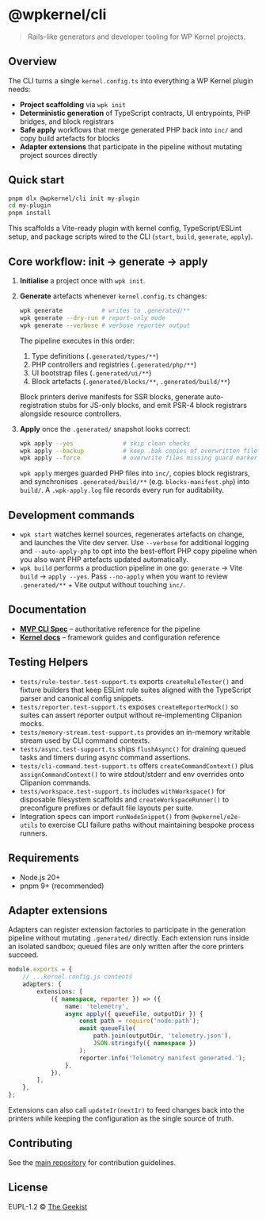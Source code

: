 # @wpkernel/cli

> Rails-like generators and developer tooling for WP Kernel projects.

## Overview

The CLI turns a single `kernel.config.ts` into everything a WP Kernel plugin needs:

- **Project scaffolding** via `wpk init`
- **Deterministic generation** of TypeScript contracts, UI entrypoints, PHP bridges, and block registrars
- **Safe apply** workflows that merge generated PHP back into `inc/` and copy build artefacts for blocks
- **Adapter extensions** that participate in the pipeline without mutating project sources directly

## Quick start

```bash
pnpm dlx @wpkernel/cli init my-plugin
cd my-plugin
pnpm install
```

This scaffolds a Vite-ready plugin with kernel config, TypeScript/ESLint setup, and package scripts wired to the CLI (`start`, `build`, `generate`, `apply`).

## Core workflow: init → generate → apply

1. **Initialise** a project once with `wpk init`.
2. **Generate** artefacts whenever `kernel.config.ts` changes:

    ```bash
    wpk generate           # writes to .generated/**
    wpk generate --dry-run # report-only mode
    wpk generate --verbose # verbose reporter output
    ```

    The pipeline executes in this order:
    1. Type definitions (`.generated/types/**`)
    2. PHP controllers and registries (`.generated/php/**`)
    3. UI bootstrap files (`.generated/ui/**`)
    4. Block artefacts (`.generated/blocks/**`, `.generated/build/**`)

    Block printers derive manifests for SSR blocks, generate auto-registration stubs for JS-only blocks, and emit PSR-4 block registrars alongside resource controllers.

3. **Apply** once the `.generated/` snapshot looks correct:
    ```bash
    wpk apply --yes              # skip clean checks
    wpk apply --backup           # keep .bak copies of overwritten files
    wpk apply --force            # overwrite files missing guard markers
    ```
    `wpk apply` merges guarded PHP files into `inc/`, copies block registrars, and synchronises `.generated/build/**` (e.g. `blocks-manifest.php`) into `build/`. A `.wpk-apply.log` file records every run for auditability.

## Development commands

- `wpk start` watches kernel sources, regenerates artefacts on change, and launches the Vite dev server. Use `--verbose` for additional logging and `--auto-apply-php` to opt into the best-effort PHP copy pipeline when you also want PHP artefacts updated automatically.
- `wpk build` performs a production pipeline in one go: `generate` → Vite `build` → `apply --yes`. Pass `--no-apply` when you want to review `.generated/**` + Vite output without touching `inc/`.

## Documentation

- **[MVP CLI Spec](./mvp-cli-spec.md)** – authoritative reference for the pipeline
- **[Kernel docs](https://thegeekist.github.io/wp-kernel/)** – framework guides and configuration reference

## Testing Helpers

- `tests/rule-tester.test-support.ts` exports `createRuleTester()` and fixture
  builders that keep ESLint rule suites aligned with the TypeScript parser and
  canonical config snippets.
- `tests/reporter.test-support.ts` exposes `createReporterMock()` so suites can
  assert reporter output without re-implementing Clipanion mocks.
- `tests/memory-stream.test-support.ts` provides an in-memory writable stream
  used by CLI command contexts.
- `tests/async.test-support.ts` ships `flushAsync()` for draining queued tasks
  and timers during async command assertions.
- `tests/cli-command.test-support.ts` offers `createCommandContext()` plus
  `assignCommandContext()` to wire stdout/stderr and env overrides onto
  Clipanion commands.
- `tests/workspace.test-support.ts` includes `withWorkspace()` for disposable
  filesystem scaffolds and `createWorkspaceRunner()` to preconfigure prefixes or
  default file layouts per suite.
- Integration specs can import `runNodeSnippet()` from `@wpkernel/e2e-utils`
  to exercise CLI failure paths without maintaining bespoke process runners.

## Requirements

- Node.js 20+
- pnpm 9+ (recommended)

## Adapter extensions

Adapters can register extension factories to participate in the generation pipeline without mutating `.generated/` directly. Each extension runs inside an isolated sandbox; queued files are only written after the core printers succeed.

```ts
module.exports = {
	// ...kernel.config.js contents
	adapters: {
		extensions: [
			({ namespace, reporter }) => ({
				name: 'telemetry',
				async apply({ queueFile, outputDir }) {
					const path = require('node:path');
					await queueFile(
						path.join(outputDir, 'telemetry.json'),
						JSON.stringify({ namespace })
					);
					reporter.info('Telemetry manifest generated.');
				},
			}),
		],
	},
};
```

Extensions can also call `updateIr(nextIr)` to feed changes back into the printers while keeping the configuration as the single source of truth.

## Contributing

See the [main repository](https://github.com/theGeekist/wp-kernel) for contribution guidelines.

## License

EUPL-1.2 © [The Geekist](https://github.com/theGeekist)
